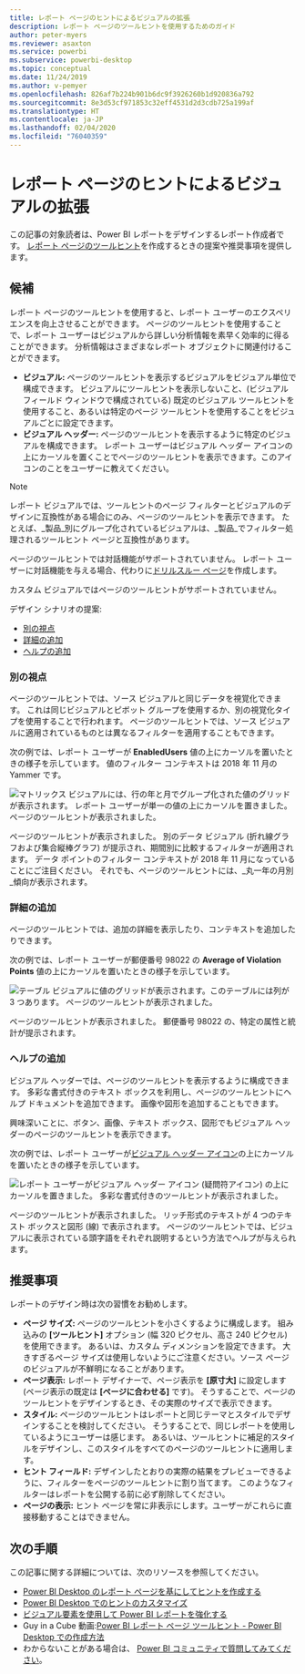 ```yaml
---
title: レポート ページのヒントによるビジュアルの拡張
description: レポート ページのツールヒントを使用するためのガイド
author: peter-myers
ms.reviewer: asaxton
ms.service: powerbi
ms.subservice: powerbi-desktop
ms.topic: conceptual
ms.date: 11/24/2019
ms.author: v-pemyer
ms.openlocfilehash: 826af7b224b901b6dc9f3926260b1d920836a792
ms.sourcegitcommit: 8e3d53cf971853c32eff4531d2d3cdb725a199af
ms.translationtype: HT
ms.contentlocale: ja-JP
ms.lasthandoff: 02/04/2020
ms.locfileid: "76040359"
---
```

# <a name="extend-visuals-with-report-page-tooltips"></a>レポート ページのヒントによるビジュアルの拡張

この記事の対象読者は、Power BI レポートをデザインするレポート作成者です。 [レポート ページのツールヒント](../desktop-tooltips.md)を作成するときの提案や推奨事項を提供します。

## <a name="suggestions"></a>候補

レポート ページのツールヒントを使用すると、レポート ユーザーのエクスペリエンスを向上させることができます。 ページのツールヒントを使用することで、レポート ユーザーはビジュアルから詳しい分析情報を素早く効率的に得ることができます。 分析情報はさまざまなレポート オブジェクトに関連付けることができます。

- **ビジュアル:** ページのツールヒントを表示するビジュアルをビジュアル単位で構成できます。 ビジュアルにツールヒントを表示しないこと、(ビジュアル フィールド ウィンドウで構成されている) 既定のビジュアル ツールヒントを使用すること、あるいは特定のページ ツールヒントを使用することをビジュアルごとに設定できます。
- **ビジュアル ヘッダー:** ページのツールヒントを表示するように特定のビジュアルを構成できます。 レポート ユーザーはビジュアル ヘッダー アイコンの上にカーソルを置くことでページのツールヒントを表示できます。このアイコンのことをユーザーに教えてください。

> [!NOTE]
> レポート ビジュアルでは、ツールヒントのページ フィルターとビジュアルのデザインに互換性がある場合にのみ、ページのツールヒントを表示できます。 たとえば、_製品_別にグループ化されているビジュアルは、_製品_でフィルター処理されるツールヒント ページと互換性があります。
>
> ページのツールヒントでは対話機能がサポートされていません。 レポート ユーザーに対話機能を与える場合、代わりに[ドリルスルー ページ](../desktop-drillthrough.md)を作成します。
>
> カスタム ビジュアルではページのツールヒントがサポートされていません。

デザイン シナリオの提案:

- [別の視点](#different-perspective)
- [詳細の追加](#add-detail)
- [ヘルプの追加](#add-help)

### <a name="different-perspective"></a>別の視点

ページのツールヒントでは、ソース ビジュアルと同じデータを視覚化できます。 これは同じビジュアルとピボット グループを使用するか、別の視覚化タイプを使用することで行われます。 ページのツールヒントでは、ソース ビジュアルに適用されているものとは異なるフィルターを適用することもできます。

次の例では、レポート ユーザーが **EnabledUsers** 値の上にカーソルを置いたときの様子を示しています。 値のフィルター コンテキストは 2018 年 11 月の Yammer です。

![マトリックス ビジュアルには、行の年と月でグループ化された値のグリッドが表示されます。 レポート ユーザーが単一の値の上にカーソルを置きました。 ページのツールヒントが表示されました。](media/report-page-tooltips/suggestion-different-perspective.png)

ページのツールヒントが表示されました。 別のデータ ビジュアル (折れ線グラフおよび集合縦棒グラフ) が提示され、期間別に比較するフィルターが適用されます。 データ ポイントのフィルター コンテキストが 2018 年 11 月になっていることにご注目ください。 それでも、ページのツールヒントには、_丸一年の月別_傾向が表示されます。

### <a name="add-detail"></a>詳細の追加

ページのツールヒントでは、追加の詳細を表示したり、コンテキストを追加したりできます。

次の例では、レポート ユーザーが郵便番号 98022 の **Average of Violation Points** 値の上にカーソルを置いたときの様子を示しています。

![テーブル ビジュアルに値のグリッドが表示されます。このテーブルには列が 3 つあります。 ページのツールヒントが表示されました。](media/report-page-tooltips/suggestion-add-details.png)

ページのツールヒントが表示されました。 郵便番号 98022 の、特定の属性と統計が提示されます。

### <a name="add-help"></a>ヘルプの追加

ビジュアル ヘッダーでは、ページのツールヒントを表示するように構成できます。 多彩な書式付きのテキスト ボックスを利用し、ページのツールヒントにヘルプ ドキュメントを追加できます。 画像や図形を追加することもできます。

興味深いことに、ボタン、画像、テキスト ボックス、図形でもビジュアル ヘッダーのページのツールヒントを表示できます。

次の例では、レポート ユーザーが[ビジュアル ヘッダー アイコン](../desktop-visual-elements-for-reports.md)の上にカーソルを置いたときの様子を示しています。

![レポート ユーザーがビジュアル ヘッダー アイコン (疑問符アイコン) の上にカーソルを置きました。 多彩な書式付きのツールヒントが表示されました。](media/report-page-tooltips/suggestion-add-help.png)

ページのツールヒントが表示されました。 リッチ形式のテキストが 4 つのテキスト ボックスと図形 (線) で表示されます。 ページのツールヒントでは、ビジュアルに表示されている頭字語をそれぞれ説明するという方法でヘルプが与えられます。

## <a name="recommendations"></a>推奨事項

レポートのデザイン時は次の習慣をお勧めします。

- **ページ サイズ:** ページのツールヒントを小さくするように構成します。 組み込みの **[ツールヒント]** オプション (幅 320 ピクセル、高さ 240 ピクセル) を使用できます。 あるいは、カスタム ディメンションを設定できます。 大きすぎるページ サイズは使用しないようにご注意ください。ソース ページのビジュアルが不鮮明になることがあります。
- **ページ表示:** レポート デザイナーで、ページ表示を **[原寸大]** に設定します (ページ表示の既定は **[ページに合わせる]** です)。 そうすることで、ページのツールヒントをデザインするとき、その実際のサイズで表示できます。
- **スタイル:** ページのツールヒントはレポートと同じテーマとスタイルでデザインすることを検討してください。 そうすることで、同じレポートを使用しているようにユーザーは感じます。 あるいは、ツールヒントに補足的スタイルをデザインし、このスタイルをすべてのページのツールヒントに適用します。
- **ヒント フィールド:** デザインしたとおりの実際の結果をプレビューできるように、フィルターをページのツールヒントに割り当てます。 このようなフィルターはレポートを公開する前に必ず削除してください。
- **ページの表示:** ヒント ページを常に非表示にします。ユーザーがこれらに直接移動することはできません。

## <a name="next-steps"></a>次の手順

この記事に関する詳細については、次のリソースを参照してください。

- [Power BI Desktop のレポート ページを基にしてヒントを作成する](../desktop-tooltips.md)
- [Power BI Desktop でのヒントのカスタマイズ](../desktop-custom-tooltips.md)
- [ビジュアル要素を使用して Power BI レポートを強化する](../desktop-visual-elements-for-reports.md)
- Guy in a Cube 動画:[Power BI レポート ページ ツールヒント - Power BI Desktop での作成方法](https://www.youtube.com/watch?v=URTA7JZsAtw)
- わからないことがある場合は、 [Power BI コミュニティで質問してみてください](https://community.powerbi.com/)。

